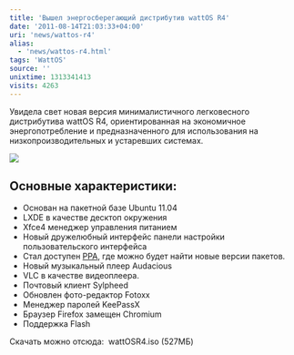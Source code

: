```yaml
---
title: 'Вышел энергосберегающий дистрибутив wattOS R4'
date: '2011-08-14T21:03:33+04:00'
uri: 'news/wattos-r4'
alias: 
  - 'news/wattos-r4.html'
tags: 'WattOS'
source: ''
unixtime: 1313341413
visits: 4263
---
```

Увидела свет новая версия минималистичного легковесного дистрибутива wattOS R4, ориентированная на экономичное энергопотребление и предназначенного для использования на низкопроизводительных и устаревших системах.

[![](img/2011/08/14/21-00/wattos-6042437612-o.jpg)](img/2011/08/14/21-00/wattos-6042437612-o.jpg)

## Основные характеристики:

*   Основан на пакетной базе Ubuntu 11.04
*   LXDE в качестве десктоп окружения
*   Xfce4 менеджер управления питанием
*   Новый дружелюбный интерфейс панели настройки пользовательского интерфейса
*   Стал доступен [PPA](https://launchpad.net/~eumario/+archive/wattos-tools), где можно будет найти новые версии пакетов.
*   Новый музыкальный плеер Audacious
*   VLC в качестве видеоплеера.
*   Почтовый клиент Sylpheed
*   Обновлен фото-редактор Fotoxx
*   Менеджер паролей KeePassX
*   Браузер Firefox замещен Chromium
*   Поддержка Flash

Скачать можно отсюда:  wattOSR4.iso (527МБ)
